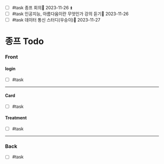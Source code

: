 - [ ] #task  종프 회의📅 2023-11-26 ⏫ 
- [ ] #task 인공지능, 아름다움이란 무엇인가 강의 듣기📅 2023-11-26 
- [ ] #task  데이터 통신 스터디(우승이)📅 2023-11-27 

# 종프 Todo
### Front
#### login
- [ ] #task  
---- 
#### Card
- [ ] #task  
#### Treatment
- [ ] #task  
---- 

### Back 
- [ ] #task  